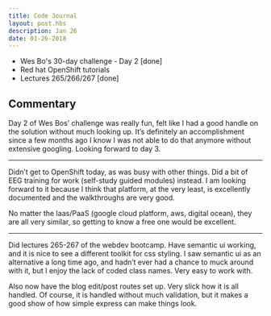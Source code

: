 ```yaml
---
title: Code Journal
layout: post.hbs
description: Jan 26
date: 01-26-2018
---
```


- Wes Bo's 30-day challenge - Day 2 [done]
- Red hat OpenShift tutorials
- Lectures 265/266/267 [done]

## Commentary

Day 2 of Wes Bos’ challenge was really fun, felt like I had a good handle on the solution without much looking up. It’s definitely an accomplishment since a few months ago I know I was not able to do that anymore without extensive googling. Looking forward to day 3.

---

Didn’t get to OpenShift today, as was busy with other things.  Did a bit of EEG training for work (self-study guided modules) instead.  I am looking forward to it because I think that platform, at the very least, is excellently documented and the walkthroughs are very good.

No matter the Iaas/PaaS (google cloud platform, aws, digital ocean), they are all very similar, so getting to know a free one would be excellent.

---

Did lectures 265-267 of the webdev bootcamp.  Have semantic ui working, and it is nice to see a different toolkit for css styling.  I saw semantic ui as an alternative a long time ago, and hadn’t ever had a chance to muck around with it, but I enjoy the lack of coded class names.  Very easy to work with.

Also now have the blog edit/post routes set up.  Very slick how it is all handled.  Of course, it is handled without much validation, but it makes a good show of how simple express can make things look.
